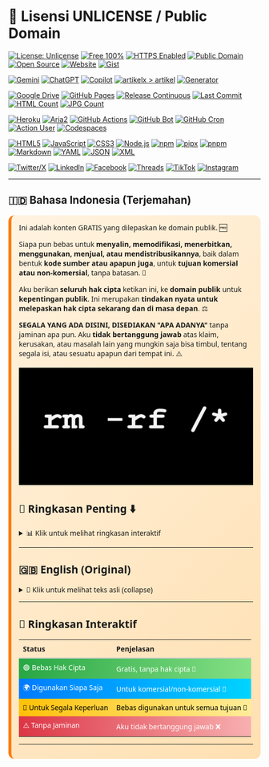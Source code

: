 [](https://frijal.github.io/index.html)

# 🌟 Lisensi UNLICENSE / Public Domain
[![License: Unlicense](https://img.shields.io/badge/License-Unlicense-blue?logo=open-source-initiative&logoColor=white)](#readme)
[![Free 100%](https://img.shields.io/badge/Free-100%25-brightgreen?logo=opensourceinitiative&logoColor=white)](#readme)
[![HTTPS Enabled](https://img.shields.io/badge/HTTPS-Enabled-blue?logo=letsencrypt&logoColor=white)](#readme)
[![Public Domain](https://img.shields.io/badge/Public%20Domain-Yes-orange?logo=creative-commons&logoColor=white)](#readme)
[![Open Source](https://img.shields.io/badge/Open%20Source-Yes-blue?logo=github&logoColor=white)](#readme)
[![Website](https://img.shields.io/badge/Website-Live-2ea44f?logo=google-chrome&logoColor=white)](https://frijal.github.io)
[![Gist](https://img.shields.io/badge/Gist-Available-black?logo=github&logoColor=white)](https://gist.github.com/frijal)

[![Gemini](https://img.shields.io/badge/Gemini-Yes-blueviolet?logo=google&logoColor=white)](#readme)
[![ChatGPT](https://img.shields.io/badge/ChatGPT-Yes-blue?logo=openai&logoColor=white)](#readme)
[![Copilot](https://img.shields.io/badge/Copilot-Yes-purple?logo=github&logoColor=white)](#readme)
[![artikelx > artikel](https://github.com/frijal/frijal.github.io/actions/workflows/modif-artikelX-artikel.yml/badge.svg?branch=main&logo=githubactions&logoColor=white)](https://github.com/frijal/frijal.github.io/actions/workflows/modif-artikelX-artikel.yml)
[![Generator](https://github.com/frijal/frijal.github.io/actions/workflows/generate-json-xml.yml/badge.svg?branch=main&logo=githubactions&logoColor=white)](https://github.com/frijal/frijal.github.io/actions/workflows/generate-json-xml.yml)

[![Google Drive](https://img.shields.io/badge/Google%20Drive-Available-34A853?logo=googledrive&logoColor=white)](#readme)
[![GitHub Pages](https://img.shields.io/badge/GitHub%20Pages-Yes-blue?logo=github&logoColor=white)](#readme)
[![Release Continuous](https://img.shields.io/badge/Release-Continuous-orange?logo=github&logoColor=white)](#readme)
[![Last Commit](https://img.shields.io/github/last-commit/frijal/frijal.github.io?logo=github&logoColor=white)](#readme)
[![HTML Count](https://img.shields.io/endpoint?url=https://frijal.github.io/ext/html_count_badge.json&logo=html5&logoColor=white)](#readme)
[![JPG Count](https://img.shields.io/endpoint?url=https://frijal.github.io/ext/jpg_count_badge.json&logo=file&logoColor=white)](#readme)

[![Heroku](https://img.shields.io/badge/Heroku-Yes-430098?logo=heroku&logoColor=white)](#readme)
[![Aria2](https://img.shields.io/badge/Aria2-Yes-green?logo=aria2&logoColor=white)](#readme)
[![GitHub Actions](https://img.shields.io/badge/GitHub%20Actions-Yes-2088FF?logo=githubactions&logoColor=white)](#readme)
[![GitHub Bot](https://img.shields.io/badge/GitHub%20Bot-Active-blue?logo=github&logoColor=white)](#readme)
[![GitHub Cron](https://img.shields.io/badge/GitHub%20Cron-Scheduled-2f363d?logo=github&logoColor=white)](#readme)
[![Action User](https://img.shields.io/badge/Action%20User-Yes-orange?logo=github&logoColor=white)](#readme)
[![Codespaces](https://img.shields.io/badge/Codespaces-Ready-2f363d?logo=github&logoColor=white)](#readme)

[![HTML5](https://img.shields.io/badge/HTML5-Yes-orange?logo=html5&logoColor=white)](#readme)
[![JavaScript](https://img.shields.io/badge/JavaScript-Yes-yellow?logo=javascript&logoColor=black)](#readme)
[![CSS3](https://img.shields.io/badge/CSS3-Yes-blue?logo=css3&logoColor=white)](#readme)
[![Node.js](https://img.shields.io/badge/Node.js-Yes-339933?logo=node.js&logoColor=white)](#readme)
[![npm](https://img.shields.io/badge/npm-Yes-CB3837?logo=npm&logoColor=white)](#readme)
[![pipx](https://img.shields.io/badge/pipx-Yes-3776AB?logo=python&logoColor=white)](#readme)
[![pnpm](https://img.shields.io/badge/pnpm-Yes-F69220?logo=pnpm&logoColor=white)](#readme)
[![Markdown](https://img.shields.io/badge/Markdown-Yes-000000?logo=markdown&logoColor=white)](#readme)
[![YAML](https://img.shields.io/badge/YAML-Yes-6f9eaf?logo=yaml&logoColor=white)](#readme)
[![JSON](https://img.shields.io/badge/JSON-Yes-000000?logo=json&logoColor=white)](#readme)
[![XML](https://img.shields.io/badge/XML-Yes-orange?logo=w3c&logoColor=white)](#readme)

[![Twitter/X](https://img.shields.io/badge/Twitter-frijal-000000?logo=x&logoColor=white)](https://twitter.com/frijal)
[![LinkedIn](https://img.shields.io/badge/LinkedIn-frijal-0A66C2?logo=linkedin&logoColor=white)](https://www.linkedin.com/in/frijal)
[![Facebook](https://img.shields.io/badge/Facebook-frijal-1877F2?logo=facebook&logoColor=white)](https://facebook.com/frijal)
[![Threads](https://img.shields.io/badge/Threads-frijal-000000?logo=threads&logoColor=white)](https://www.threads.net/@frijal)
[![TikTok](https://img.shields.io/badge/TikTok-@gibah.dilarang-000000?logo=tiktok&logoColor=white)](https://www.tiktok.com/@gibah.dilarang)
[![Instagram](https://img.shields.io/badge/Instagram-frijal-E4405F?logo=instagram&logoColor=white)](https://instagram.com/frijal)

---

## 🇮🇩 Bahasa Indonesia (Terjemahan)

<div style="background: linear-gradient(135deg, #fff3e0, #ffe0b2); padding: 15px; border-radius: 12px; border-left: 6px solid #fd7e14; font-family: 'Segoe UI', sans-serif; margin-top:10px;">
Ini adalah konten GRATIS yang dilepaskan ke domain publik. 🆓

Siapa pun bebas untuk <strong>menyalin, memodifikasi, menerbitkan, menggunakan, menjual, atau mendistribusikannya</strong>, baik dalam bentuk <strong>kode sumber atau apapun juga</strong>, untuk <strong>tujuan komersial atau non-komersial</strong>, tanpa batasan. 🔄

Aku berikan <strong>seluruh hak cipta</strong> ketikan ini, ke <strong>domain publik</strong> untuk <strong>kepentingan publik</strong>.
Ini merupakan <strong>tindakan nyata untuk melepaskan hak cipta sekarang dan di masa depan</strong>. ⚖️

<strong>SEGALA YANG ADA DISINI, DISEDIAKAN "APA ADANYA"</strong> tanpa jaminan apa pun.
Aku <strong>tidak bertanggung jawab</strong> atas klaim, kerusakan, atau masalah lain yang mungkin saja bisa timbul, tentang segala isi, atau sesuatu apapun dari tempat ini. ⚠️

<div align=center>

![thumbnail](/thumbnail.jpg?raw=true)

</div>

## 📝 Ringkasan Penting ⬇️

<details>
<summary>📊 Klik untuk melihat ringkasan interaktif</summary>

<div style="display: flex; flex-direction: column; gap: 12px; margin-top: 10px;">

<div style="background: linear-gradient(90deg, #28a745, #85e085); padding: 12px; border-radius: 10px; font-weight: bold; color: white; transition: transform 0.3s;" onmouseover="this.style.transform='scale(1.03)'" onmouseout="this.style.transform='scale(1)'">
🟢 Bebas Hak Cipta: Kode ini gratis dan tidak dibebani hak cipta. 🎉
</div>

<div style="background: linear-gradient(90deg, #007BFF, #00d4ff); padding: 12px; border-radius: 10px; font-weight: bold; color: white; transition: transform 0.3s;" onmouseover="this.style.transform='scale(1.03)'" onmouseout="this.style.transform='scale(1)'">
🌐 Bebas Digunakan Siapa Saja: Siapa pun boleh menyalin, memodifikasi, menerbitkan, menggunakan, menjual, atau mendistribusikan kode ini. 🤝
</div>

<div style="background: linear-gradient(90deg, #ffc107, #ffec99); padding: 12px; border-radius: 10px; font-weight: bold; color: black; transition: transform 0.3s;" onmouseover="this.style.transform='scale(1.03)'" onmouseout="this.style.transform='scale(1)'">
🎯 Untuk Segala Keperluan: Bisa digunakan untuk tujuan komersial atau non-komersial, tanpa batasan. 🚀
</div>

<div style="background: linear-gradient(90deg, #dc3545, #f8b0b0); padding: 12px; border-radius: 10px; font-weight: bold; color: white; transition: transform 0.3s;" onmouseover="this.style.transform='scale(1.03)'" onmouseout="this.style.transform='scale(1)'">
⚠️ Tanpa Jaminan: Disediakan "APA ADANYA". Aku tidak bertanggung jawab atas klaim, kerusakan, atau jika ada terjadi sesuatu yang lainnya. ❌
</div>

</div>

</details>

---

## 🇬🇧 English (Original)

<details>
<summary>📖 Klik untuk melihat teks asli (collapse)</summary>

<div style="background: linear-gradient(135deg, #e0f7fa, #b2ebf2); padding: 15px; border-radius: 12px; border-left: 6px solid #007BFF; font-family: 'Segoe UI', sans-serif; margin-top:10px;">
This is free and unencumbered software released into the public domain. 🆓

Anyone is free to <strong>copy, modify, publish, use, compile, sell, or distribute</strong> this software, either in source code form or as a compiled binary, for <strong>any purpose</strong>, commercial or non-commercial, and by any means. 🔄

In jurisdictions that recognize copyright laws, the author(s) dedicate <strong>all copyright interest to the public domain</strong>. This is done <strong>for the benefit of the public</strong>, not heirs or successors. This dedication <strong>perpetually relinquishes all present and future rights</strong> under copyright law. ⚖️

<strong>THE SOFTWARE IS PROVIDED "AS IS"</strong> without warranty of any kind, express or implied. Authors are <strong>not liable</strong> for any claims, damages, or issues arising from the use of this software. ⚠️

</div>

</details>

---

## 🚀 Ringkasan Interaktif

<table style="width:100%; border-collapse: collapse; text-align: left; margin-top:10px;">
<tr>
<th style="padding: 8px; border-bottom: 2px solid #ccc;">Status</th>
<th style="padding: 8px; border-bottom: 2px solid #ccc;">Penjelasan</th>
</tr>
<tr style="background: linear-gradient(90deg, #28a745, #85e085); color:white;" title="Bebas Hak Cipta 🎉">
<td style="padding: 8px;">🟢 Bebas Hak Cipta</td>
<td style="padding: 8px;">Gratis, tanpa hak cipta 🎉</td>
</tr>
<tr style="background: linear-gradient(90deg, #007BFF, #00d4ff); color:white;" title="Digunakan Siapa Saja 🤝">
<td style="padding: 8px;">🌍 Digunakan Siapa Saja</td>
<td style="padding: 8px;">Untuk komersial/non-komersial 🤝</td>
</tr>
<tr style="background: linear-gradient(90deg, #ffc107, #ffec99); color:black;" title="Untuk Segala Keperluan 🚀">
<td style="padding: 8px;">🎯 Untuk Segala Keperluan</td>
<td style="padding: 8px;">Bebas digunakan untuk semua tujuan 🚀</td>
</tr>
<tr style="background: linear-gradient(90deg, #dc3545, #f8b0b0); color:white;" title="Tanpa Jaminan ❌">
<td style="padding: 8px;">⚠️ Tanpa Jaminan</td>
<td style="padding: 8px;">Aku tidak bertanggung jawab ❌</td>
</tr>
</table>

---
